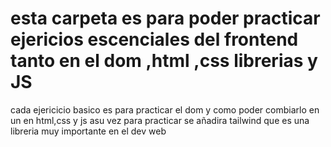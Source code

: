 # esta carpeta es para poder practicar ejericios escenciales del frontend tanto en el dom ,html ,css librerias y JS 

cada ejericicio basico es para practicar el dom y como poder combiarlo en un en html,css y  js 
asu vez para practicar se añadira tailwind que es una libreria muy importante en el dev web

